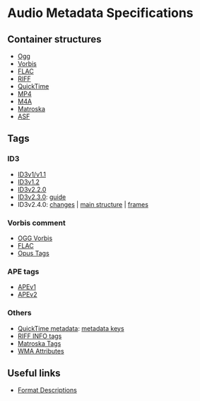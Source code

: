 # Audio Metadata Specifications

## Container structures

- [Ogg](https://www.rfc-editor.org/rfc/inline-errata/rfc3533.html)
- [Vorbis](https://xiph.org/vorbis/doc/Vorbis_I_spec.html#x1-590004)
- [FLAC](https://www.rfc-editor.org/rfc/rfc9639.html)
- [RIFF](https://johnloomis.org/cpe102/asgn/asgn1/riff.html)
- [QuickTime](https://developer.apple.com/documentation/quicktime-file-format)
- [MP4](https://atomicparsley.sourceforge.net/mpeg-4files.html)
- [M4A](https://ahyattdev.github.io/blog/2018/02/17/m4a-metadata-structure.html)
- [Matroska](https://www.matroska.org/technical/elements.html)
- [ASF](https://learn.microsoft.com/en-us/windows/win32/wmformat/overview-of-the-asf-format)


## Tags

### ID3

- [ID3v1/v1.1](https://id3.org/ID3v1)
- [ID3v1.2](https://www.birdcagesoft.com/ID3v12.txt)
- [ID3v2.2.0](https://id3.org/id3v2-00)
- [ID3v2.3.0](https://id3.org/d3v2.3.0): [guide](https://id3.org/id3guide)
- ID3v2.4.0: [changes](https://id3.org/id3v2.4.0-changes) | [main structure](https://id3.org/id3v2.4.0-structure) | [frames](https://id3.org/id3v2.4.0-frames)

### Vorbis comment

- [OGG Vorbis](https://www.xiph.org/vorbis/doc/v-comment.html)
- [FLAC](https://www.rfc-editor.org/rfc/rfc9639.html#name-vorbis-comment)
- [Opus Tags](https://datatracker.ietf.org/doc/html/rfc7845#section-5.2)

### APE tags

- [APEv1](https://wiki.hydrogenaud.io/index.php?title=APEv1_specification)
- [APEv2](https://wiki.hydrogenaud.io/index.php?title=APEv2_specification)

###  Others

- [QuickTime metadata](https://developer.apple.com/documentation/quicktime-file-format/metadata_atoms_and_types): [metadata keys](https://developer.apple.com/documentation/quicktime-file-format/quicktime_metadata_keys)
- [RIFF INFO tags](https://exiftool.org/TagNames/RIFF.html)
- [Matroska Tags](https://www.matroska.org/technical/tagging.html)
- [WMA Attributes](https://learn.microsoft.com/en-us/windows/win32/wmformat/attributes)


## Useful links

- [Format Descriptions](https://www.loc.gov/preservation/digital/formats/fdd/browse_list.shtml)
